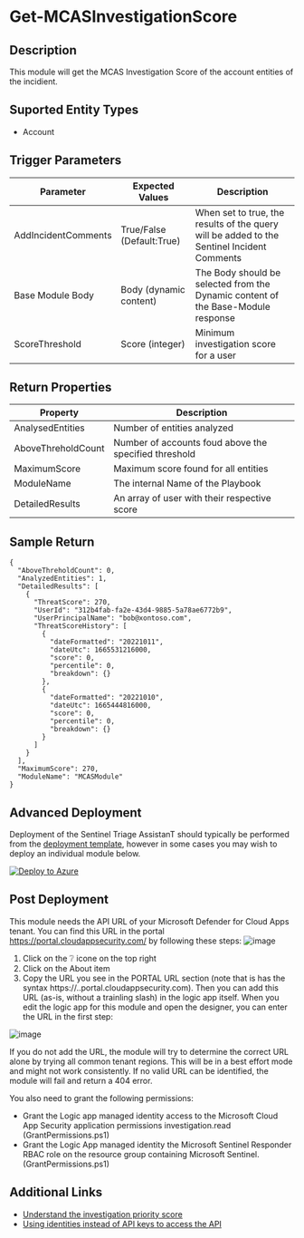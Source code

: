 # Get-MCASInvestigationScore

## Description
This module will get the MCAS Investigation Score of the account entities of the incidient.

## Suported Entity Types
* Account

## Trigger Parameters

|Parameter|Expected Values|Description|
|---|---|---|
|AddIncidentComments|True/False (Default:True)|When set to true, the results of the query will be added to the Sentinel Incident Comments|
|Base Module Body|Body (dynamic content)|The Body should be selected from the Dynamic content of the Base-Module response|
|ScoreThreshold|Score (integer)|Minimum investigation score for a user|

## Return Properties

|Property|Description|
|---|---|
|AnalysedEntities|Number of entities analyzed|
|AboveThreholdCount|Number of accounts foud above the specified threshold|
|MaximumScore|Maximum score found for all entities|
|ModuleName|The internal Name of the Playbook|
|DetailedResults|An array of user with their respective score|

## Sample Return

```
{
  "AboveThreholdCount": 0,
  "AnalyzedEntities": 1,
  "DetailedResults": [
    {
      "ThreatScore": 270,
      "UserId": "312b4fab-fa2e-43d4-9885-5a78ae6772b9",
      "UserPrincipalName": "bob@xontoso.com",
      "ThreatScoreHistory": [
        {
          "dateFormatted": "20221011",
          "dateUtc": 1665531216000,
          "score": 0,
          "percentile": 0,
          "breakdown": {}
        },
        {
          "dateFormatted": "20221010",
          "dateUtc": 1665444816000,
          "score": 0,
          "percentile": 0,
          "breakdown": {}
        }
      ]
    }
  ],
  "MaximumScore": 270,
  "ModuleName": "MCASModule"
}
```

## Advanced Deployment

Deployment of the Sentinel Triage AssistanT should typically be performed from the [deployment template](/Deploy/readme.md), however in some cases you may wish to deploy an individual module below.

[![Deploy to Azure](https://aka.ms/deploytoazurebutton)](https://portal.azure.com/#create/Microsoft.Template/uri/https%3A%2F%2Fraw.githubusercontent.com%2Fbriandelmsft%2FSentinelAutomationModules%2Fmain%2FModules%2FMCASModule%2Fazuredeploy.json)

## Post Deployment

This module needs the API URL of your Microsoft Defender for Cloud Apps tenant. You can find this URL in the portal https://portal.cloudappsecurity.com/ by following these steps:
![image](https://user-images.githubusercontent.com/22434561/153331954-c072f23d-1e3e-4d69-bf1c-448fa27e92ec.png)
1. Click on the ❔ icone on the top right
2. Click on the About item
3. Copy the URL you see in the PORTAL URL section (note that is has the syntax https://<tenantname>.<tenantregion>.portal.cloudappsecurity.com).
Then you can add this URL (as-is, without a trainling slash) in the logic app itself. When you edit the logic app for this module and open the designer, you can enter the URL in the first step:

  ![image](https://user-images.githubusercontent.com/22434561/153331924-2c67e3f0-1685-4996-a8a4-1e3a167f4b0b.png)

If you do not add the URL, the module will try to determine the correct URL alone by trying all common tenant regions. This will be in a best effort mode and might not work consistently. If no valid URL can be identified, the module will fail and return a 404 error.
  
You also need to grant the following permissions:
- Grant the Logic app managed identity access to the Microsoft Cloud App Security application permissions investigation.read (GrantPermissions.ps1)
- Grant the Logic App managed identity the Microsoft Sentinel Responder RBAC role on the resource group containing Microsoft Sentinel. (GrantPermissions.ps1)

## Additional Links
* [Understand the investigation priority score](https://docs.microsoft.com/en-us/cloud-app-security/tutorial-ueba#understand-the-investigation-priority-score)
* [Using identities instead of API keys to access the API](https://docs.microsoft.com/en-us/defender-cloud-apps/api-authentication-application)
